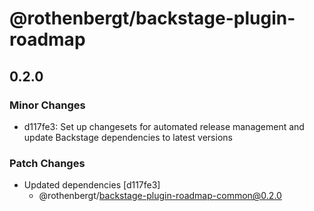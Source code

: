 # @rothenbergt/backstage-plugin-roadmap

## 0.2.0

### Minor Changes

- d117fe3: Set up changesets for automated release management and update Backstage dependencies to latest versions

### Patch Changes

- Updated dependencies [d117fe3]
  - @rothenbergt/backstage-plugin-roadmap-common@0.2.0
